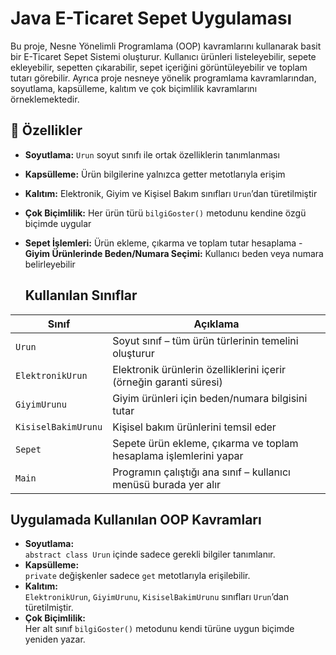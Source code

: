 # Java E-Ticaret Sepet Uygulaması

Bu proje, Nesne Yönelimli Programlama (OOP) kavramlarını kullanarak basit bir E-Ticaret Sepet Sistemi oluşturur.
Kullanıcı ürünleri listeleyebilir, sepete ekleyebilir, sepetten çıkarabilir, sepet içeriğini görüntüleyebilir ve toplam tutarı görebilir.
Ayrıca proje nesneye yönelik programlama kavramlarından, soyutlama, kapsülleme, kalıtım ve çok biçimlilik kavramlarını örneklemektedir.

## 🚀 Özellikler

- **Soyutlama:** `Urun` soyut sınıfı ile ortak özelliklerin tanımlanması  
- **Kapsülleme:** Ürün bilgilerine yalnızca getter metotlarıyla erişim  
- **Kalıtım:** Elektronik, Giyim ve Kişisel Bakım sınıfları `Urun`’dan türetilmiştir  
- **Çok Biçimlilik:** Her ürün türü `bilgiGoster()` metodunu kendine özgü biçimde uygular  
- **Sepet İşlemleri:** Ürün ekleme, çıkarma ve toplam tutar hesaplama
-**Giyim Ürünlerinde Beden/Numara Seçimi:** Kullanıcı beden veya numara belirleyebilir

  ## Kullanılan Sınıflar

| Sınıf | Açıklama |
|-------|-----------|
| `Urun` | Soyut sınıf – tüm ürün türlerinin temelini oluşturur |
| `ElektronikUrun` | Elektronik ürünlerin özelliklerini içerir (örneğin garanti süresi) |
| `GiyimUrunu` | Giyim ürünleri için beden/numara bilgisini tutar |
| `KisiselBakimUrunu` | Kişisel bakım ürünlerini temsil eder |
| `Sepet` | Sepete ürün ekleme, çıkarma ve toplam hesaplama işlemlerini yapar |
| `Main` | Programın çalıştığı ana sınıf – kullanıcı menüsü burada yer alır |

## Uygulamada Kullanılan OOP Kavramları

- **Soyutlama:**  
  `abstract class Urun` içinde sadece gerekli bilgiler tanımlanır.  
- **Kapsülleme:**  
  `private` değişkenler sadece `get` metotlarıyla erişilebilir.  
- **Kalıtım:**  
  `ElektronikUrun`, `GiyimUrunu`, `KisiselBakimUrunu` sınıfları `Urun`’dan türetilmiştir.  
- **Çok Biçimlilik:**  
  Her alt sınıf `bilgiGoster()` metodunu kendi türüne uygun biçimde yeniden yazar.

  
